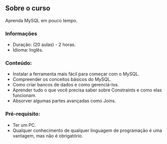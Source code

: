 ## Sobre o curso

Aprenda MySQL em pouco tempo.

### Informações
  
* Duração: (20 aulas) - 2 horas.
* Idioma: Inglês.


### Conteúdo:
* Instalar a ferramenta mais fácil para começar com o MySQL.
* Compreender os conceitos básicos do MySQL.
* Como criar bancos de dados e como gerenciá-los.
* Aprender tudo o que você precisa saber sobre Constraints e como elas funcionam.
* Absorver algumas partes avançadas como Joins.


### Pré-requisito:
* Ter um PC.
* Qualquer conhecimento de qualquer linguagem de programação é uma vantagem, mas não é obrigatório.
